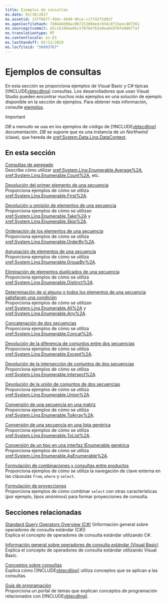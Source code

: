 ```yaml
---
title: Ejemplos de consultas
ms.date: 03/30/2017
ms.assetid: 137f8677-494c-4d49-95ce-c17742f2d01f
ms.openlocfilehash: 74664dd98ac067153894edc934c8f15eec407261
ms.sourcegitcommit: d2ccb199ae6bc5787b4762e9ea6d3f6fe88677af
ms.translationtype: MT
ms.contentlocale: es-ES
ms.lasthandoff: 02/12/2019
ms.locfileid: "56093767"
---
```

# <a name="query-examples"></a>Ejemplos de consultas
En esta sección se proporciona ejemplos de Visual Basic y C# típicas [!INCLUDE[vbtecdlinq](../../../../../../includes/vbtecdlinq-md.md)] consultas. Los desarrolladores que usan Visual Studio pueden encontrar muchos más ejemplos en una solución de ejemplo disponible en la sección de ejemplos. Para obtener más información, consulte [ejemplos](../../../../../../docs/framework/data/adonet/sql/linq/samples.md).  
  
> [!IMPORTANT]
>  *DB* a menudo se usa en los ejemplos de código de [!INCLUDE[vbtecdlinq](../../../../../../includes/vbtecdlinq-md.md)] documentación. *DB* se supone que es una instancia de un *Northwind* (clase), que hereda de <xref:System.Data.Linq.DataContext>.  
  
## <a name="in-this-section"></a>En esta sección  
 [Consultas de agregado](../../../../../../docs/framework/data/adonet/sql/linq/aggregate-queries.md)  
 Describe cómo utilizar <xref:System.Linq.Enumerable.Average%2A>, <xref:System.Linq.Enumerable.Count%2A>, etc.  
  
 [Devolución del primer elemento de una secuencia](../../../../../../docs/framework/data/adonet/sql/linq/return-the-first-element-in-a-sequence.md)  
 Proporciona ejemplos de cómo se utiliza <xref:System.Linq.Enumerable.First%2A>.  
  
 [Devolución u omisión de elementos de una secuencia](../../../../../../docs/framework/data/adonet/sql/linq/return-or-skip-elements-in-a-sequence.md)  
 Proporciona ejemplos de cómo se utilizan <xref:System.Linq.Enumerable.Take%2A> y <xref:System.Linq.Enumerable.Skip%2A>.  
  
 [Ordenación de los elementos de una secuencia](../../../../../../docs/framework/data/adonet/sql/linq/sort-elements-in-a-sequence.md)  
 Proporciona ejemplos de cómo se utiliza <xref:System.Linq.Enumerable.OrderBy%2A>.  
  
 [Agrupación de elementos de una secuencia](../../../../../../docs/framework/data/adonet/sql/linq/group-elements-in-a-sequence.md)  
 Proporciona ejemplos de cómo se utiliza <xref:System.Linq.Enumerable.GroupBy%2A>.  
  
 [Eliminación de elementos duplicados de una secuencia](../../../../../../docs/framework/data/adonet/sql/linq/eliminate-duplicate-elements-from-a-sequence.md)  
 Proporciona ejemplos de cómo se utiliza <xref:System.Linq.Enumerable.Distinct%2A>.  
  
 [Determinación de si alguno o todos los elementos de una secuencia satisfacen una condición](../../../../../../docs/framework/data/adonet/sql/linq/determine-if-any-or-all-elements-in-a-sequence-satisfy-a-condition.md)  
 Proporciona ejemplos de cómo se utilizan <xref:System.Linq.Enumerable.All%2A> y <xref:System.Linq.Enumerable.Any%2A>.  
  
 [Concatenación de dos secuencias](../../../../../../docs/framework/data/adonet/sql/linq/concatenate-two-sequences.md)  
 Proporciona ejemplos de cómo se utiliza <xref:System.Linq.Enumerable.Concat%2A>.  
  
 [Devolución de la diferencia de conjuntos entre dos secuencias](../../../../../../docs/framework/data/adonet/sql/linq/return-the-set-difference-between-two-sequences.md)  
 Proporciona ejemplos de cómo se utiliza <xref:System.Linq.Enumerable.Except%2A>.  
  
 [Devolución de la intersección de conjuntos de dos secuencias](../../../../../../docs/framework/data/adonet/sql/linq/return-the-set-intersection-of-two-sequences.md)  
 Proporciona ejemplos de cómo se utiliza <xref:System.Linq.Enumerable.Intersect%2A>.  
  
 [Devolución de la unión de conjuntos de dos secuencias](../../../../../../docs/framework/data/adonet/sql/linq/return-the-set-union-of-two-sequences.md)  
 Proporciona ejemplos de cómo se utiliza <xref:System.Linq.Enumerable.Union%2A>.  
  
 [Conversión de una secuencia en una matriz](../../../../../../docs/framework/data/adonet/sql/linq/convert-a-sequence-to-an-array.md)  
 Proporciona ejemplos de cómo se utiliza <xref:System.Linq.Enumerable.ToArray%2A>.  
  
 [Conversión de una secuencia en una lista genérica](../../../../../../docs/framework/data/adonet/sql/linq/convert-a-sequence-to-a-generic-list.md)  
 Proporciona ejemplos de cómo se utiliza <xref:System.Linq.Enumerable.ToList%2A>.  
  
 [Conversión de un tipo en una interfaz IEnumerable genérica](../../../../../../docs/framework/data/adonet/sql/linq/convert-a-type-to-a-generic-ienumerable.md)  
 Proporciona ejemplos de cómo se utiliza <xref:System.Linq.Enumerable.AsEnumerable%2A>.  
  
 [Formulación de combinaciones y consultas entre productos](../../../../../../docs/framework/data/adonet/sql/linq/formulate-joins-and-cross-product-queries.md)  
 Proporciona ejemplos de cómo se utiliza la navegación de clave externa en las cláusulas `from`, `where` y `select`.  
  
 [Formulación de proyecciones](../../../../../../docs/framework/data/adonet/sql/linq/formulate-projections.md)  
 Proporciona ejemplos de cómo combinar `select` con otras características (por ejemplo, *tipos anónimos*) para formar proyecciones de consulta.  
  
## <a name="related-sections"></a>Secciones relacionadas  
 [Standard Query Operators Overview (C#)](../../../../../csharp/programming-guide/concepts/linq/standard-query-operators-overview.md) (Información general sobre operadores de consulta estándar (C#))  
 Explica el concepto de operadores de consulta estándar utilizando C#.  
  
 [Información general sobre operadores de consulta estándar (Visual Basic)](../../../../../visual-basic/programming-guide/concepts/linq/standard-query-operators-overview.md)  
 Explica el concepto de operadores de consulta estándar utilizando Visual Basic.  
  
 [Conceptos sobre consultas](../../../../../../docs/framework/data/adonet/sql/linq/query-concepts.md)  
 Explica cómo [!INCLUDE[vbtecdlinq](../../../../../../includes/vbtecdlinq-md.md)] utiliza conceptos que se aplican a las consultas.  
  
 [Guía de programación](../../../../../../docs/framework/data/adonet/sql/linq/programming-guide.md)  
 Proporciona un portal de temas que explican conceptos de programación relacionados con [!INCLUDE[vbtecdlinq](../../../../../../includes/vbtecdlinq-md.md)].
